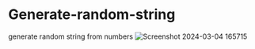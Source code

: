 # Generate-random-string
 generate random string from numbers
![Screenshot 2024-03-04 165715](https://github.com/Jeel1312/36_generate-random-string/assets/153166867/d078268e-5b13-4149-8bc3-664767b30888)
